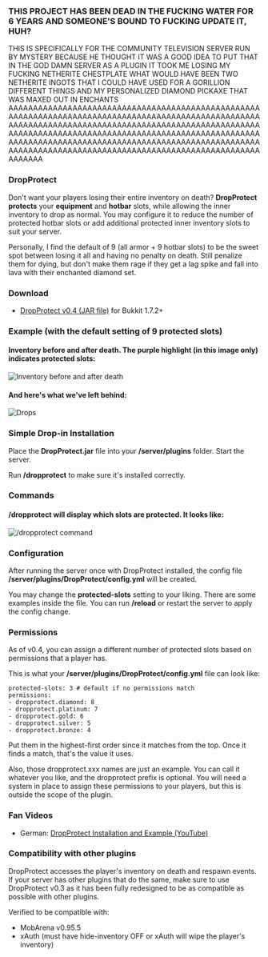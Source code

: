 ### THIS PROJECT HAS BEEN DEAD IN THE FUCKING WATER FOR 6 YEARS AND SOMEONE'S BOUND TO FUCKING UPDATE IT, HUH?
THIS IS SPECIFICALLY FOR THE COMMUNITY TELEVISION SERVER RUN BY MYSTERY BECAUSE HE THOUGHT IT WAS A GOOD IDEA TO PUT THAT IN THE GOD DAMN SERVER AS A PLUGIN
IT TOOK ME LOSING MY FUCKING NETHERITE CHESTPLATE
WHAT WOULD HAVE BEEN TWO NETHERITE INGOTS THAT I COULD HAVE USED FOR A GORILLION DIFFERENT THINGS
AND MY PERSONALIZED DIAMOND PICKAXE THAT WAS MAXED OUT IN ENCHANTS
AAAAAAAAAAAAAAAAAAAAAAAAAAAAAAAAAAAAAAAAAAAAAAAAAAAAAAAAAAAAAAAAAAAAAAAAAAAAAAAAAAAAAAAAAAAAAAAAAAAAAAAAAAAAAAAAAAAAAAAAAAAAAAAAAAAAAAAAAAAAAAAAAAAAAAAAAAAAAAAAAAAAAAAAAAAAAAAAAAAAAAAAAAAAAAAAAAAAAAAAAAAAAAAAAAAAAAAAAAAAAAAAAAAAAAAAAAAAAAAAAAAAAAAAAAAAAAAAAAAAAAAAAAAAAAAAAAAAAAAAAAAAAAAAAAAAAAAAAAAAAAAAAAAAAAAAA

### DropProtect

Don't want your players losing their entire inventory on death? **DropProtect protects** your **equipment** and **hotbar** slots, while allowing the inner inventory to drop as normal. You may configure it to reduce the number of protected hotbar slots or add additional protected inner inventory slots to suit your server.

Personally, I find the default of 9 (all armor + 9 hotbar slots) to be the sweet spot between losing it all and having no penalty on death. Still penalize them for dying, but don't make them rage if they get a lag spike and fall into lava with their enchanted diamond set.

### Download

- [DropProtect v0.4 (JAR file)](http://www.virtivia.com/minecraft/bukkitplugins/dropprotect/v0.4/DropProtect.jar) for Bukkit 1.7.2+

### Example (with the default setting of **9 protected slots**)

#### Inventory before and after death. The purple highlight (in this image only) indicates protected slots:
![Inventory before and after death](http://www.virtivia.com/minecraft/bukkitplugins/dropprotect/images/inventory.png)

#### And here's what we've left behind:
![Drops](http://www.virtivia.com/minecraft/bukkitplugins/dropprotect/images/drops.png)

### Simple Drop-in Installation

Place the **DropProtect.jar** file into your **/server/plugins** folder. Start the server.

Run **/dropprotect** to make sure it's installed correctly.

### Commands

#### **/dropprotect** will display which slots are protected. It looks like:
![/dropprotect command](http://www.virtivia.com/minecraft/bukkitplugins/dropprotect/images/dropprotect-command.png)

### Configuration

After running the server once with DropProtect installed, the config file **/server/plugins/DropProtect/config.yml** will be created.

You may change the **protected-slots** setting to your liking. There are some examples inside the file. You can run **/reload** or restart the server to apply the config change.

### Permissions

As of v0.4, you can assign a different number of protected slots based on permissions that a player has.

This is what your **/server/plugins/DropProtect/config.yml** file can look like:

    protected-slots: 3 # default if no permissions match
    permissions:
    - dropprotect.diamond: 8
    - dropprotect.platinum: 7
    - dropprotect.gold: 6
    - dropprotect.silver: 5
    - dropprotect.bronze: 4

Put them in the highest-first order since it matches from the top. Once it finds a match, that's the value it uses.

Also, those dropprotect.xxx names are just an example. You can call it whatever you like, and the dropprotect prefix is optional. You will need a system in place to assign these permissions to your players, but this is outside the scope of the plugin.
### Fan Videos

- German: [DropProtect Installation and Example (YouTube)](http://www.youtube.com/watch?v=CGN1wTuAz0Q)

### Compatibility with other plugins

DropProtect accesses the player's inventory on death and respawn events. If your server has other plugins that do the same, make sure to use DropProtect v0.3 as it has been fully redesigned to be as compatible as possible with other plugins.

Verified to be compatible with:

- MobArena v0.95.5
- xAuth (must have hide-inventory OFF or xAuth will wipe the player's inventory)
